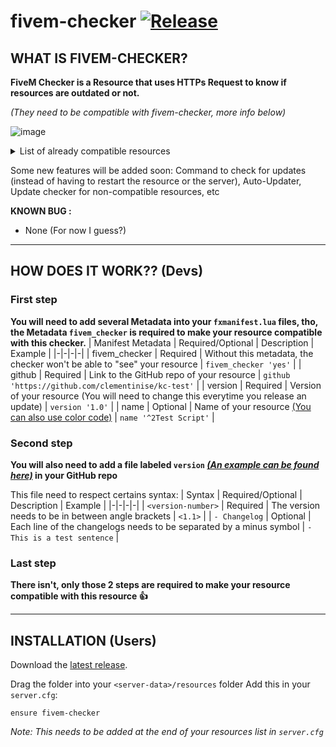 # fivem-checker [![Release](https://img.shields.io/badge/Release-V%201.0-blue)](https://github.com/clementinise/fivem-checker/releases/latest)

## WHAT IS FIVEM-CHECKER?
**FiveM Checker is a Resource that uses HTTPs Request to know if resources are outdated or not.**

*(They need to be compatible with fivem-checker, more info below)*

![image](https://user-images.githubusercontent.com/35346472/148899380-0f869376-9521-49d5-85a0-bfefc263891a.png)

<details>
  <summary>List of already compatible resources</summary>

  - [kc-test](https://github.com/clementinise/kc-test)
  - [kc-unicorn](https://github.com/clementinise/kc-unicorn)
  - [kc-carseat](https://github.com/clementinise/kc-carseat)
  - [fivem-vehicleloader](https://github.com/clementinise/fivem-vehicleloader)

</details>

Some new features will be added soon:  Command to check for updates (instead of having to restart the resource or the server), Auto-Updater, Update checker for non-compatible resources, etc

**KNOWN BUG :** 
* None (For now I guess?)

---

## HOW DOES IT WORK?? (Devs)

### First step
**You will need to add several Metadata into your `fxmanifest.lua` files, tho, the Metadata `fivem_checker` is required to make your resource compatible with this checker.**
| Manifest Metadata | Required/Optional | Description | Example |
|-|-|-|-|
| fivem_checker | Required | Without this metadata, the checker won't be able to "see" your resource | `fivem_checker 'yes'` |
| github | Required | Link to the GitHub repo of your resource | `github 'https://github.com/clementinise/kc-test'` |
| version | Required | Version of your resource (You will need to change this everytime you release an update) | `version '1.0'` |
| name | Optional | Name of your resource [(You can also use color code)](https://pastebin.com/kQdX2JVy) | `name '^2Test Script'` |

### Second step
**You will also need to add a file labeled `version` [*(An example can be found here)*](https://github.com/clementinise/kc-test/blob/main/version) in your GitHub repo**

This file need to respect certains syntax:
| Syntax | Required/Optional | Description | Example |
|-|-|-|-|
| `<version-number>` | Required | The version needs to be in between angle brackets | `<1.1>` |
| `- Changelog` | Optional | Each line of the changelogs needs to be separated by a minus symbol | `- This is a test sentence` |

### Last step

**There isn't, only those 2 steps are required to make your resource compatible with this resource 👍**

---

## INSTALLATION (Users)
Download the [latest release](https://github.com/clementinise/fivem-checker/releases/latest).

Drag the folder into your `<server-data>/resources` folder
Add this in your `server.cfg`:
```
ensure fivem-checker
```
*Note: This needs to be added at the end of your resources list in ``server.cfg``*
